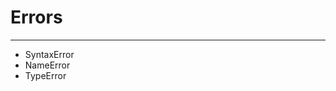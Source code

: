 # Errors
------------------------------------------------------------------------------------
* SyntaxError
* NameError
* TypeError
